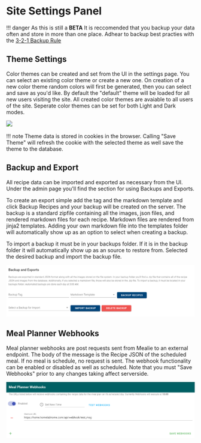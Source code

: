 # Site Settings Panel
!!! danger
    As this is still a **BETA** It is reccomended that you backup your data often and store in more than one place. Adhear to backup best practies with the [3-2-1 Backup Rule](https://en.wikipedia.org/wiki/Backup)


## Theme Settings
Color themes can be created and set from the UI in the settings page. You can select an existing color theme or create a new one. On creation of a new color theme random colors will first be generated, then you can select and save as you'd like. By default the "default" theme will be loaded for all new users visiting the site. All created color themes are avaiable to all users of the site. Seperate color themes can be set for both Light and Dark modes.

![](gifs/theme-demo.gif)

!!! note
    Theme data is stored in cookies in the browser. Calling "Save Theme" will refresh the cookie with the selected theme as well save the theme to the database. 


## Backup and Export
All recipe data can be imported and exported as necessary from the UI. Under the admin page you'll find the section for using Backups and Exports. 

To create an export simple add the tag and the markdown template and click Backup Recipes and your backup will be created on the server. The backup is a standard zipfile containing all the images, json files, and rendered markdown files for each recipe. Markdown files are rendered from jinja2 templates. Adding your own markdown file into the templates folder will automatically show up as an option to select when creating a backup. 

To import a backup it must be in your backups folder. If it is in the backup folder it will automatically show up as an source to restore from. Selected the desired backup and import the backup file. 

![](img/admin-backup.png)

## Meal Planner Webhooks
Meal planner webhooks are post requests sent from Mealie to an external endpoint. The body of the message is the Recipe JSON of the scheduled meal. If no meal is schedule, no request is sent. The webhook functionality can be enabled or disabled as well as scheduled. Note that you must "Save Webhooks" prior to any changes taking affect serverside. 

![](img/admin-webhooks.png)

